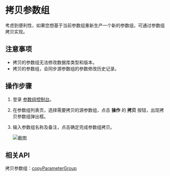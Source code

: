 # 拷贝参数组
考虑到便利性，如果您想基于当前参数组重新生产一个新的参数组，可通过参数组拷贝实现。

## 注意事项

* 拷贝的参数组无法修改数据库类型和版本。
* 拷贝的参数组，会同步源参数组的参数修改历史记录。

## 操作步骤

1. 登录 [参数组控制台](https://rds-console.jdcloud.com/paramgroup/list)。
2. 在参数组列表页，选择需要拷贝的源参数组，点击 **操作** 的 **拷贝** 按钮，出现拷贝参数组弹出框。
3. 输入参数组名称及备注，点击确定完成参数组拷贝。

    ![截图](https://img1.jcloudcs.com/cms/604bf122-ce51-44f0-9835-c0a7fbf3428220180815094448.png)

## 相关API
拷贝参数组：[copyParameterGroup](https://docs.jdcloud.com/cn/rds/api/copyparametergroup)
